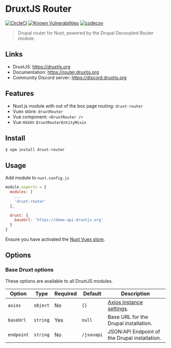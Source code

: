 # DruxtJS Router

[![CircleCI](https://circleci.com/gh/druxt/druxt-router.svg?style=svg)](https://circleci.com/gh/druxt/druxt-router)
[![Known Vulnerabilities](https://snyk.io//test/github/druxt/druxt-router/badge.svg?targetFile=package.json)](https://snyk.io//test/github/druxt/druxt-router?targetFile=package.json)
[![codecov](https://codecov.io/gh/druxt/druxt-router/branch/develop/graph/badge.svg)](https://codecov.io/gh/druxt/druxt-router)

> Drupal router for Nuxt, powered by the Drupal Decoupled Router module.

## Links

- DruxtJS: https://druxtjs.org
- Documentation: https://router.druxtjs.org
- Community Discord server: https://discord.druxtjs.org

## Features

- Nuxt.js module with out of the box page routing: `druxt-router`
- Vuex store: `druxtRouter`
- Vue component: `<DruxtRouter />`
- Vue mixin: `DruxtRouterEntityMixin`

## Install

`$ npm install druxt-router`

## Usage

Add module to `nuxt.config.js`

```js
module.exports = {
  modules: [
    ...
    'druxt-router'
  ],

  druxt: {
    baseUrl: 'https://demo-api.druxtjs.org'
  }
}
```

Ensure you have activated the [Nuxt Vuex store](https://nuxtjs.org/guide/vuex-store/).

## Options

### Base Druxt options

These options are available to all DruxtJS modules.

| Option | Type | Required | Default | Description |
| --- | --- | --- | --- | --- |
| `axios` | `object` | No | `{}` | [Axios instance settings](https://github.com/axios/axios#axioscreateconfig). |
| `baseUrl` | `string` | Yes | `null` | Base URL for the Drupal installation. |
| `endpoint` | `string` | No | `/jsonapi` | JSON:API Endpoint of the Drupal installation. |
